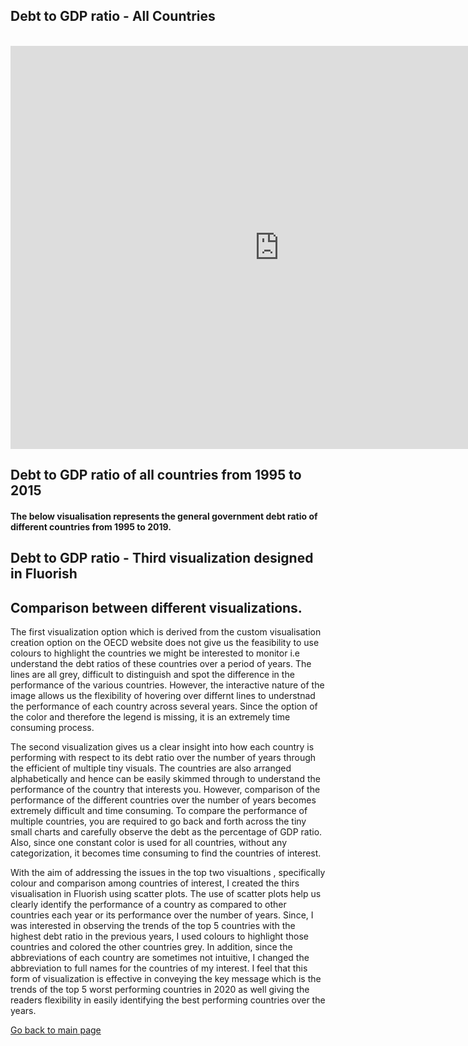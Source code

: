 ## Debt to GDP ratio - All Countries
<br>
<iframe src="https://data.oecd.org/chart/6vxT" width="860" height="645" style="border: 0" mozallowfullscreen="true" webkitallowfullscreen="true" allowfullscreen="true"><a href="https://data.oecd.org/chart/6vxT" target="_blank">OECD Chart: General government debt, Total, % of GDP, Annual, 1995 – 2020</a></iframe>

## Debt to GDP ratio of all countries from 1995 to 2015
#### The below visualisation represents the general government debt ratio of different countries from 1995 to 2019.

<div class="flourish-embed flourish-chart" data-src="visualisation/7691691"><script src="https://public.flourish.studio/resources/embed.js"></script></div>

## Debt to GDP ratio - Third visualization designed in Fluorish

<div class="flourish-embed flourish-scatter" data-src="visualisation/7700348"><script src="https://public.flourish.studio/resources/embed.js"></script></div>

## Comparison between different visualizations.
The first visualization option which is derived from the custom visualisation creation option on the OECD website does not give us the feasibility to use colours to highlight the countries we might be interested to monitor i.e understand the debt ratios of these countries over a period of years. The lines are all grey, difficult to distinguish and spot the difference in the performance of the various countries. However, the interactive nature of the image allows us the flexibility of hovering over differnt lines to understnad the performance of each country across several years. Since the option of the color and therefore the legend is missing, it is an extremely time consuming process.

The second visualization gives us a clear insight into how each country is performing with respect to its debt ratio over the number of years through the efficient of multiple tiny visuals. The countries are also arranged alphabetically and hence can be easily skimmed through to understand the performance of the country that interests you. However, comparison of the performance of the different countries over the number of years becomes extremely difficult and time consuming. To compare the performance of multiple countries, you are required to go back and forth across the tiny small charts and carefully observe the debt as the percentage of GDP ratio. Also, since one constant color is used for all countries, without any categorization, it becomes time consuming to find the countries of interest.

With the aim of addressing the issues in the top two visualtions , specifically colour and comparison among countries of interest, I created the thirs visualisation in Fluorish using scatter plots. The use of scatter plots help us clearly identify the performance of a country as compared to other countries each year or its performance over the number of years. Since, I was interested in observing the trends of the top 5 countries with the highest debt ratio in the previous years, I used colours to highlight those countries and colored the other countries grey. In addition, since the abbreviations of each country are sometimes not intuitive, I changed the abbreviation to full names for the countries of my interest. I feel that this form of visualization is effective in conveying the key message which is the trends of the top 5 worst performing countries in 2020 as well giving the readers flexibility in easily identifying the best performing countries over the years.

[Go back to main page](/Apeksha_dataviz.md)
